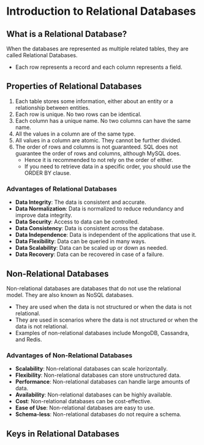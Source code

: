 # Introduction to Relational Databases
## What is a Relational Database?
When the databases are represented as multiple related tables, they are called Relational Databases.
- Each row represents a record and each column represents a field.

## Properties of Relational Databases
1. Each table stores some information, either about an entity or a relationship between entities.
2. Each row is unique. No two rows can be identical.
3. Each column has a unique name. No two columns can have the same name.
4. All the values in a column are of the same type.
5. All values in a column are atomic. They cannot be further divided.
6. The order of rows and columns is not guaranteed. SQL does not guarantee the order of rows and columns, although MySQL does.
   - Hence it is recommended to not rely on the order of either.
   - If you need to retrieve data in a specific order, you should use the ORDER BY clause.

### Advantages of Relational Databases
- **Data Integrity**: The data is consistent and accurate.
- **Data Normalization**: Data is normalized to reduce redundancy and improve data integrity.
- **Data Security**: Access to data can be controlled.
- **Data Consistency**: Data is consistent across the database.
- **Data Independence**: Data is independent of the applications that use it.
- **Data Flexibility**: Data can be queried in many ways.
- **Data Scalability**: Data can be scaled up or down as needed.
- **Data Recovery**: Data can be recovered in case of a failure.

## Non-Relational Databases
Non-relational databases are databases that do not use the relational model. They are also known as NoSQL databases.
- They are used when the data is not structured or when the data is not relational.
- They are used in scenarios where the data is not structured or when the data is not relational.
- Examples of non-relational databases include MongoDB, Cassandra, and Redis.

### Advantages of Non-Relational Databases
- **Scalability**: Non-relational databases can scale horizontally.
- **Flexibility**: Non-relational databases can store unstructured data.
- **Performance**: Non-relational databases can handle large amounts of data.
- **Availability**: Non-relational databases can be highly available.
- **Cost**: Non-relational databases can be cost-effective.
- **Ease of Use**: Non-relational databases are easy to use.
- **Schema-less**: Non-relational databases do not require a schema.

## Keys in Relational Databases
